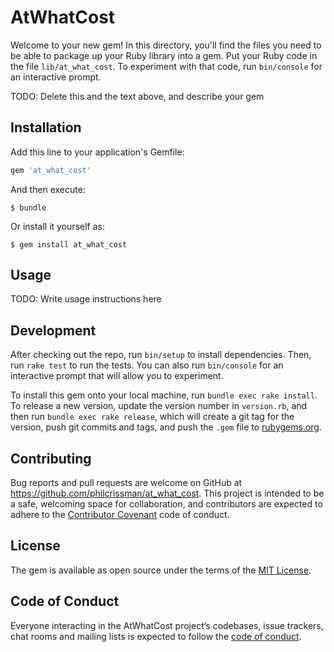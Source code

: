 # AtWhatCost

Welcome to your new gem! In this directory, you'll find the files you need to be able to package up your Ruby library into a gem. Put your Ruby code in the file `lib/at_what_cost`. To experiment with that code, run `bin/console` for an interactive prompt.

TODO: Delete this and the text above, and describe your gem

## Installation

Add this line to your application's Gemfile:

```ruby
gem 'at_what_cost'
```

And then execute:

    $ bundle

Or install it yourself as:

    $ gem install at_what_cost

## Usage

TODO: Write usage instructions here

## Development

After checking out the repo, run `bin/setup` to install dependencies. Then, run `rake test` to run the tests. You can also run `bin/console` for an interactive prompt that will allow you to experiment.

To install this gem onto your local machine, run `bundle exec rake install`. To release a new version, update the version number in `version.rb`, and then run `bundle exec rake release`, which will create a git tag for the version, push git commits and tags, and push the `.gem` file to [rubygems.org](https://rubygems.org).

## Contributing

Bug reports and pull requests are welcome on GitHub at https://github.com/philcrissman/at_what_cost. This project is intended to be a safe, welcoming space for collaboration, and contributors are expected to adhere to the [Contributor Covenant](http://contributor-covenant.org) code of conduct.

## License

The gem is available as open source under the terms of the [MIT License](https://opensource.org/licenses/MIT).

## Code of Conduct

Everyone interacting in the AtWhatCost project’s codebases, issue trackers, chat rooms and mailing lists is expected to follow the [code of conduct](https://github.com/philcrissman/at_what_cost/blob/master/CODE_OF_CONDUCT.md).
